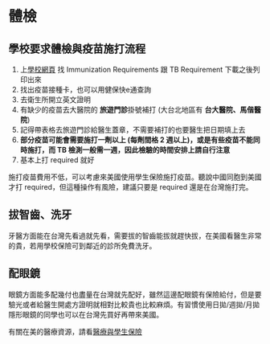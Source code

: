 # 體檢

## 學校要求體檢與疫苗施打流程

1. 上[學校網頁](https://studenthealth.ucsd.edu/resources/health-requirements/index.html) 找 
Immunization Requirements 跟 TB Requirement 下載之後列印出來
2. 找出疫苗接種卡，也可以用健保快e通查詢
3. 去衛生所開立英文證明
4. 有缺少的疫苗去大醫院的 **旅遊門診**掛號補打 (大台北地區有 **台大醫院、馬偕醫院**)
5. 記得帶表格去旅遊門診給醫生蓋章，不需要補打的也要醫生把日期填上去
6. **部分疫苗可能會需要施打一劑以上 (每劑間格 2 週以上)，或是有些疫苗不能同時施打，而 TB 檢測一般需一週，因此檢驗的時間安排上請自行注意**
7. 基本上打 required 就好

施打疫苗費用不低，可以考慮來美國使用學生保險施打疫苗。聽說中國同胞到美國才打 required，但這種操作有風險，建議只要是 required 還是在台灣施打完。

## 拔智齒、洗牙

牙醫方面能在台灣先看過就先看，需要拔的智齒能拔就趕快拔，在美國看醫生非常的貴，若用學校保險可到鄰近的診所免費洗牙。

## 配眼鏡

眼鏡方面能多配幾付也盡量在台灣就先配好，雖然這邊配眼鏡有保險給付，但是要驗光或者給醫生開處方證明就相對比較貴也比較麻煩。有習慣使用日拋/週拋/月拋隱形眼鏡的同學也可以在台灣先買好再帶來美國。

有關在美的醫療資源，請看[醫療與學生保險](/6_在美生活/醫療與學生保險.md)

